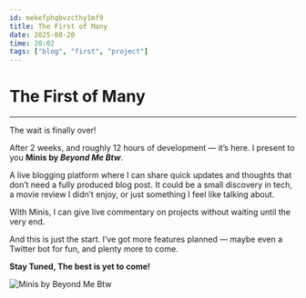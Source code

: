 ```yaml
---
id: mekefphqbvzcthy1mf9
title: The First of Many
date: 2025-08-20
time: 20:02
tags: ["blog", "first", "project"]
---
```


# The First of Many

---

The wait is finally over!  

After 2 weeks, and roughly 12 hours of development — it’s here. I present to you **Minis by _Beyond Me Btw_**.  

A live blogging platform where I can share quick updates and thoughts that don’t need a fully produced blog post. It could be a small discovery in tech, a movie review I didn’t enjoy, or just something I feel like talking about.  

With Minis, I can give live commentary on projects without waiting until the very end.  

And this is just the start. I’ve got more features planned — maybe even a Twitter bot for fun, and plenty more to come.  

**Stay Tuned, The best is yet to come!**

![Minis by Beyond Me Btw](https://beyondmebtw.com/assets/images/projects/minisbybmb.webp)